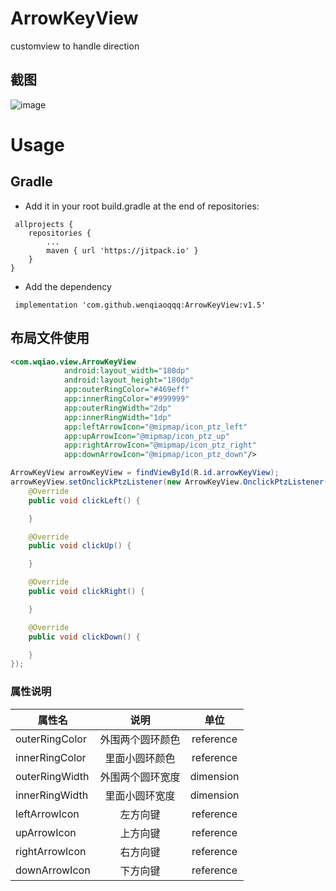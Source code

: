 # ArrowKeyView
  customview to handle direction 

## 截图
![image](https://github.com/wenqiaoqqq/MyCustomView/blob/master/raw/view.gif)


# Usage

## Gradle
* Add it in your root build.gradle at the end of repositories:
```
 allprojects {
	repositories {
		...
		maven { url 'https://jitpack.io' }
	}
}
```
* Add the dependency
```
 implementation 'com.github.wenqiaoqqq:ArrowKeyView:v1.5'
```

## 布局文件使用
```xml
<com.wqiao.view.ArrowKeyView
            android:layout_width="180dp"
            android:layout_height="180dp"
            app:outerRingColor="#469eff"
            app:innerRingColor="#999999"
            app:outerRingWidth="2dp"
            app:innerRingWidth="1dp"
            app:leftArrowIcon="@mipmap/icon_ptz_left"
            app:upArrowIcon="@mipmap/icon_ptz_up"
            app:rightArrowIcon="@mipmap/icon_ptz_right"
            app:downArrowIcon="@mipmap/icon_ptz_down"/>
```
```java
ArrowKeyView arrowKeyView = findViewById(R.id.arrowKeyView);
arrowKeyView.setOnclickPtzListener(new ArrowKeyView.OnclickPtzListener() {
    @Override
    public void clickLeft() {

    }

    @Override
    public void clickUp() {

    }

    @Override
    public void clickRight() {

    }

    @Override
    public void clickDown() {

    }
});

```
### 属性说明
| 属性名 | 说明 | 单位 | 
| - | :-: | :-: | 
| outerRingColor | 外围两个圆环颜色 | reference|color | 
| innerRingColor | 里面小圆环颜色 | reference|color | 
| outerRingWidth | 外围两个圆环宽度 | dimension |
| innerRingWidth | 里面小圆环宽度 | dimension |
| leftArrowIcon | 左方向键 | reference |
| upArrowIcon | 上方向键 | reference |
| rightArrowIcon | 右方向键 | reference |
| downArrowIcon | 下方向键 | reference |

